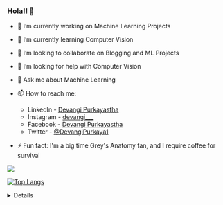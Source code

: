 ### Hola!! 👋

- 🔭 I’m currently working on Machine Learning Projects 
- 🌱 I’m currently learning Computer Vision
- 👯 I’m looking to collaborate on Blogging and ML Projects
- 🤔 I’m looking for help with Computer Vision
- 💬 Ask me about Machine Learning
- 📫 How to reach me: 

 

     - LinkedIn - [Devangi Purkayastha](https://www.linkedin.com/in/devangi-purkayastha-72b04216b/) 
     - Instagram - [devangi___](https://www.instagram.com/devangi___/)
     - Facebook - [Devangi Purkayastha](facebook.com/devangipurkayastha/)
     - Twitter - [@DevangiPurkaya1](https://twitter.com/DevangiPurkaya1)

- ⚡ Fun fact: I'm a big time Grey's Anatomy fan, and I require coffee for survival
<a href="https://github.com/devangi2000/github-readme-stats">
  <img align="center" src="https://github-readme-stats.vercel.app/api/pin/?username=devangi2000&repo=github-readme-stats&theme=onedark" />
</a>

[![Top Langs](https://github-readme-stats.vercel.app/api/top-langs/?username=devangi2000&theme=onedark)](https://github.com/devangi2000/github-readme-stats)

<details>
 <img align= "left" alt="devangi2000's GitHub Stats" src="https://github-readme-stats.devangi2000.vercel.app/api?username=devangi2000&show_icons=true&hide_border=true&theme=radical" />
 </details>
 
 
